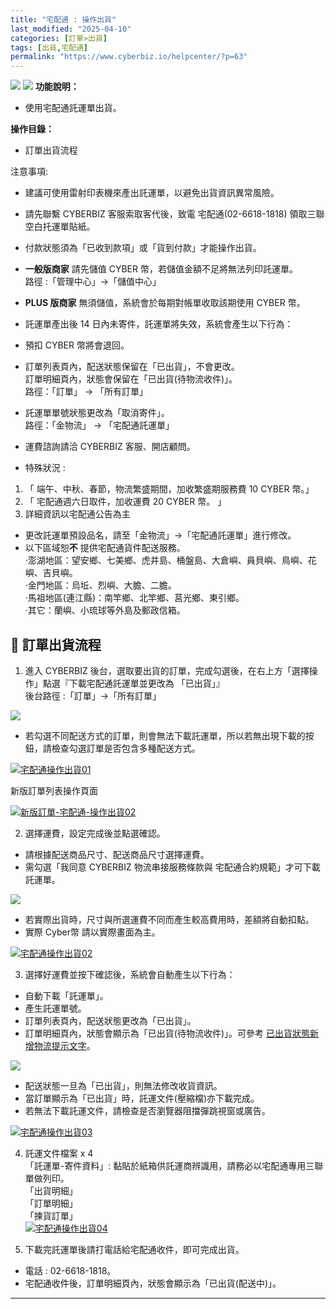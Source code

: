 ```yaml
---
title: "宅配通 : 操作出貨"
last_modified: "2025-04-10"
categories: [訂單>出貨]
tags: [出貨,宅配通]
permalink: "https://www.cyberbiz.io/helpcenter/?p=63"
---
```


![](https://www.cyberbiz.io/helpcenter/wp-content/uploads/一般版3.png)
![](https://www.cyberbiz.io/helpcenter/wp-content/uploads/PLUS版3.png)
**功能說明：**  

* 使用宅配通託運單出貨。

**操作目錄：**

* 訂單出貨流程 

注意事項:  

* 建議可使用雷射印表機來產出託運單，以避免出貨資訊異常風險。
* 請先聯繫 CYBERBIZ 客服索取客代後，致電 宅配通(02-6618-1818) 領取三聯空白托運單貼紙。
* 付款狀態須為「已收到款項」或「貨到付款」才能操作出貨。 
* **一般版商家** 請先儲值 CYBER 幣，若儲值金額不足將無法列印託運單。  
路徑 :「管理中心」→「儲值中心」

* **PLUS 版商家** 無須儲值，系統會於每期對帳單收取該期使用 CYBER 幣。
* 託運單產出後 14 日內未寄件，託運單將失效，系統會產生以下行為： 
* 預扣 CYBER 幣將會退回。
* 訂單列表頁內，配送狀態保留在「已出貨」，不會更改。   
訂單明細頁內，狀態會保留在「已出貨(待物流收件)」。  
路徑：「訂單」 → 「所有訂單」

* 託運單單號狀態更改為「取消寄件」。  
路徑：「金物流」 → 「宅配通託運單」

* 運費諮詢請洽 CYBERBIZ 客服、開店顧問。
* 特殊狀況 : 
1. 「 端午、中秋、春節，物流繁盛期間，加收繁盛期服務費 10 CYBER 幣。」
2. 「 宅配通週六日取件，加收運費 20 CYBER 幣。 」
3. 詳細資訊以宅配通公告為主
* 更改託運單預設品名，請至「金物流」→「宅配通託運單」進行修改。
* 以下區域恕**不** 提供宅配通貨件配送服務。  
‧澎湖地區：望安鄉、七美鄉、虎井島、桶盤島、大倉嶼、員貝嶼、鳥嶼、花嶼、吉貝嶼。  
‧金門地區：烏坵、烈嶼、大膽、二膽。  
‧馬祖地區(連江縣)：南竿鄉、北竿鄉、莒光鄉、東引鄉。  
‧其它：蘭嶼、小琉球等外島及郵政信箱。



## 📌 訂單出貨流程



1. 進入 CYBERBIZ 後台，選取要出貨的訂單，完成勾選後，在右上方「選擇操作」點選『下載宅配通託運單並更改為 「已出貨」』   
後台路徑 :「訂單」→「所有訂單」  


![](https://www.cyberbiz.io/support/wp-content/uploads/fountain-pen.png)

* 若勾選不同配送方式的訂單，則會無法下載託運單，所以若無出現下載的按鈕，請檢查勾選訂單是否包含多種配送方式。

[![宅配通操作出貨01](https://www.cyberbiz.io/helpcenter/wp-content/uploads/宅配通-操作出貨01.png)](https://www.cyberbiz.io/helpcenter/wp-content/uploads/宅配通-操作出貨01.png)



新版訂單列表操作頁面

[![新版訂單-宅配通-操作出貨02](https://www.cyberbiz.io/support/wp-content/uploads/新版訂單-宅配通-操作出貨02.png)](https://www.cyberbiz.io/support/wp-content/uploads/新版訂單-宅配通-操作出貨02.png)



2. 選擇運費，設定完成後並點選確認。  

* 請根據配送商品尺寸、配送商品尺寸選擇運費。
* 需勾選「我同意 CYBERBIZ 物流串接服務條款與 宅配通合約規範」才可下載託運單。

![](https://www.cyberbiz.io/support/wp-content/uploads/fountain-pen.png)

* 若實際出貨時，尺寸與所選運費不同而產生較高費用時，差額將自動扣點。
* 實際 Cyber幣 請以實際畫面為主。

[![宅配通操作出貨02](https://www.cyberbiz.io/helpcenter/wp-content/uploads/宅配通-操作出貨02.png)](https://www.cyberbiz.io/helpcenter/wp-content/uploads/宅配通-操作出貨02.png)




3. 選擇好運費並按下確認後，系統會自動產生以下行為：  

* 自動下載「託運單」。
* 產生託運單號。
* 訂單列表頁內，配送狀態更改為「已出貨」。
* 訂單明細頁內，狀態會顯示為「已出貨(待物流收件)」。可參考 [已出貨狀態新增物流提示文字](https://www.cyberbiz.io/helpcenter/?p=12005)。

![](https://www.cyberbiz.io/support/wp-content/uploads/fountain-pen.png)




* 配送狀態一旦為「已出貨」，則無法修改收貨資訊。
* 當訂單顯示為「已出貨」時，託運文件(壓縮檔)亦下載完成。
* 若無法下載託運文件，請檢查是否瀏覽器阻擋彈跳視窗或廣告。

[![宅配通操作出貨03](https://www.cyberbiz.io/helpcenter/wp-content/uploads/宅配通-操作出貨03.png)](https://www.cyberbiz.io/helpcenter/wp-content/uploads/宅配通-操作出貨03.png)




4. 託運文件檔案 x 4  
「託運單-寄件資料」: 黏貼於紙箱供託運商辨識用，請務必以宅配通專用三聯單做列印。  
「出貨明細」  
「訂單明細」  
「揀貨訂單」  
[![宅配通操作出貨04](https://www.cyberbiz.io/helpcenter/wp-content/uploads/宅配通-操作出貨04.png)](https://www.cyberbiz.io/helpcenter/wp-content/uploads/宅配通-操作出貨04.png)




5. 下載完託運單後請打電話給宅配通收件，即可完成出貨。  

* 電話 : 02-6618-1818。
* 宅配通收件後，訂單明細頁內，狀態會顯示為「已出貨(配送中)」。




* * *

